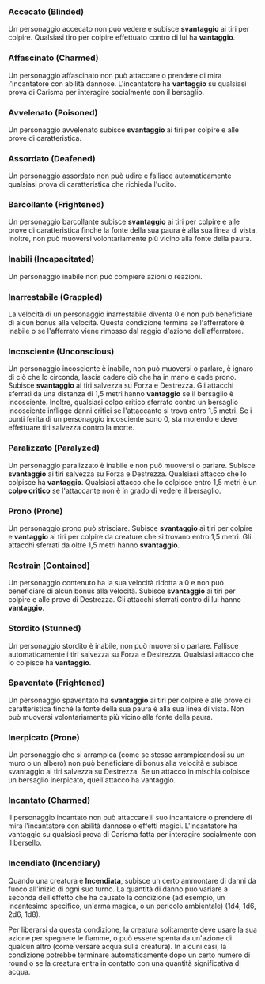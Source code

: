 ### Accecato (Blinded)

Un personaggio accecato non può vedere e subisce **svantaggio** ai tiri per colpire. Qualsiasi tiro per colpire effettuato contro di lui ha **vantaggio**.

### Affascinato (Charmed)

Un personaggio affascinato non può attaccare o prendere di mira l'incantatore con abilità dannose. L'incantatore ha **vantaggio** su qualsiasi prova di Carisma per interagire socialmente con il bersaglio.

### Avvelenato (Poisoned)

Un personaggio avvelenato subisce **svantaggio** ai tiri per colpire e alle prove di caratteristica.

### Assordato (Deafened)

Un personaggio assordato non può udire e fallisce automaticamente qualsiasi prova di caratteristica che richieda l'udito.

### Barcollante (Frightened)

Un personaggio barcollante subisce **svantaggio** ai tiri per colpire e alle prove di caratteristica finché la fonte della sua paura è alla sua linea di vista. Inoltre, non può muoversi volontariamente più vicino alla fonte della paura.

### Inabili (Incapacitated)

Un personaggio inabile non può compiere azioni o reazioni.

### Inarrestabile (Grappled)

La velocità di un personaggio inarrestabile diventa 0 e non può beneficiare di alcun bonus alla velocità. Questa condizione termina se l'afferratore è inabile o se l'afferrato viene rimosso dal raggio d'azione dell'afferratore.

### Incosciente (Unconscious)

Un personaggio incosciente è inabile, non può muoversi o parlare, è ignaro di ciò che lo circonda, lascia cadere ciò che ha in mano e cade prono. Subisce **svantaggio** ai tiri salvezza su Forza e Destrezza. Gli attacchi sferrati da una distanza di 1,5 metri hanno **vantaggio** se il bersaglio è incosciente. Inoltre, qualsiasi colpo critico sferrato contro un bersaglio incosciente infligge danni critici se l'attaccante si trova entro 1,5 metri. Se i punti ferita di un personaggio incosciente sono 0, sta morendo e deve effettuare tiri salvezza contro la morte.

### Paralizzato (Paralyzed)

Un personaggio paralizzato è inabile e non può muoversi o parlare. Subisce **svantaggio** ai tiri salvezza su Forza e Destrezza. Qualsiasi attacco che lo colpisce ha **vantaggio**. Qualsiasi attacco che lo colpisce entro 1,5 metri è un **colpo critico** se l'attaccante non è in grado di vedere il bersaglio.

### Prono (Prone)

Un personaggio prono può strisciare. Subisce **svantaggio** ai tiri per colpire e **vantaggio** ai tiri per colpire da creature che si trovano entro 1,5 metri. Gli attacchi sferrati da oltre 1,5 metri hanno **svantaggio**.

### Restrain (Contained)

Un personaggio contenuto ha la sua velocità ridotta a 0 e non può beneficiare di alcun bonus alla velocità. Subisce **svantaggio** ai tiri per colpire e alle prove di Destrezza. Gli attacchi sferrati contro di lui hanno **vantaggio**.

### Stordito (Stunned)

Un personaggio stordito è inabile, non può muoversi o parlare. Fallisce automaticamente i tiri salvezza su Forza e Destrezza. Qualsiasi attacco che lo colpisce ha **vantaggio**.

### Spaventato (Frightened)

Un personaggio spaventato ha **svantaggio** ai tiri per colpire e alle prove di caratteristica finché la fonte della sua paura è alla sua linea di vista. Non può muoversi volontariamente più vicino alla fonte della paura.

### Inerpicato (Prone)

Un personaggio che si arrampica (come se stesse arrampicandosi su un muro o un albero) non può beneficiare di bonus alla velocità e subisce svantaggio ai tiri salvezza su Destrezza. Se un attacco in mischia colpisce un bersaglio inerpicato, quell'attacco ha vantaggio.

### Incantato (Charmed)

Il personaggio incantato non può attaccare il suo incantatore o prendere di mira l'incantatore con abilità dannose o effetti magici. L'incantatore ha vantaggio su qualsiasi prova di Carisma fatta per interagire socialmente con il bersello.


### Incendiato (Incendiary)

Quando una creatura è **Incendiata**, subisce un certo ammontare di danni da fuoco all'inizio di ogni suo turno. La quantità di danno può variare a seconda dell'effetto che ha causato la condizione (ad esempio, un incantesimo specifico, un'arma magica, o un pericolo ambientale) (1d4, 1d6, 2d6, 1d8).

Per liberarsi da questa condizione, la creatura solitamente deve usare la sua azione per spegnere le fiamme, o può essere spenta da un'azione di qualcun altro (come versare acqua sulla creatura). In alcuni casi, la condizione potrebbe terminare automaticamente dopo un certo numero di round o se la creatura entra in contatto con una quantità significativa di acqua.